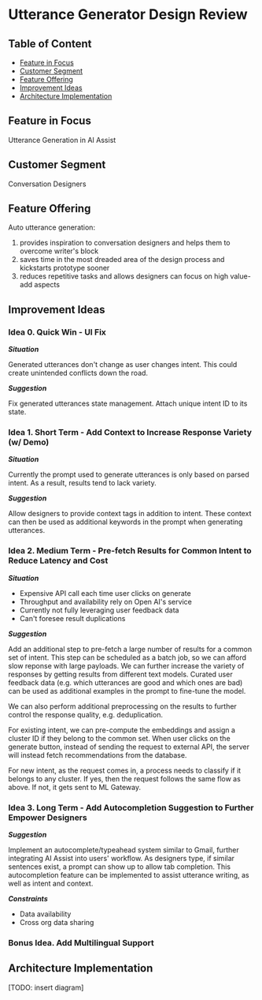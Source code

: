 # Utterance Generator Design Review

## Table of Content

- [Feature in Focus](#feature-in-focus)
- [Customer Segment](#customer-segment)
- [Feature Offering](#feature-offering)
- [Improvement Ideas](#improvement-ideas)
- [Architecture Implementation](#architecture-implementation)

## Feature in Focus

Utterance Generation in AI Assist

## Customer Segment

Conversation Designers

## Feature Offering

Auto utterance generation:

1. provides inspiration to conversation designers and helps them to overcome writer's block
2. saves time in the most dreaded area of the design process and kickstarts prototype sooner
3. reduces repetitive tasks and allows designers can focus on high value-add aspects

## Improvement Ideas

### Idea 0. Quick Win - UI Fix

**_Situation_**

Generated utterances don't change as user changes intent. This could create unintended conflicts down the road.

**_Suggestion_**

Fix generated utterances state management. Attach unique intent ID to its state.

### Idea 1. Short Term - Add Context to Increase Response Variety (w/ Demo)

**_Situation_**

Currently the prompt used to generate utterances is only based on parsed intent. As a result, results tend to lack variety.

**_Suggestion_**

Allow designers to provide context tags in addition to intent. These context can then be used as additional keywords in the prompt when generating utterances.

### Idea 2. Medium Term - Pre-fetch Results for Common Intent to Reduce Latency and Cost

**_Situation_**

- Expensive API call each time user clicks on generate
- Throughput and availability rely on Open AI's service
- Currently not fully leveraging user feedback data
- Can't foresee result duplications

**_Suggestion_**

Add an additional step to pre-fetch a large number of results for a common set of intent. This step can be scheduled as a batch job, so we can afford slow reponse with large payloads. We can further increase the variety of responses by getting results from different text models. Curated user feedback data (e.g. which utterances are good and which ones are bad) can be used as additional examples in the prompt to fine-tune the model.

We can also perform additional preprocessing on the results to further control the response quality, e.g. deduplication.

For existing intent, we can pre-compute the embeddings and assign a cluster ID if they belong to the common set. When user clicks on the generate button, instead of sending the request to external API, the server will instead fetch recommendations from the database.

For new intent, as the request comes in, a process needs to classify if it belongs to any cluster. If yes, then the request follows the same flow as above. If not, it gets sent to ML Gateway.

### Idea 3. Long Term - Add Autocompletion Suggestion to Further Empower Designers

**_Suggestion_**

Implement an autocomplete/typeahead system similar to Gmail, further integrating AI Assist into users' workflow. As designers type, if similar sentences exist, a prompt can show up to allow tab completion. This autocompletion feature can be implemented to assist utterance writing, as well as intent and context.

**_Constraints_**

- Data availability
- Cross org data sharing

### Bonus Idea. Add Multilingual Support

## Architecture Implementation

[TODO: insert diagram]
